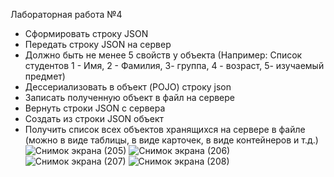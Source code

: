 Лабораторная работа №4
- Сформировать строку JSON
- Передать строку JSON на сервер
- Должно быть не менее 5 свойств у объекта (Например: Список студентов 1 - Имя, 2 - Фамилия,  3- группа, 4 - возраст,  5- изучаемый предмет)
- Дессериализовать в объект (POJO) строку json
- Записать полученную объект в файл на сервере
- Вернуть строки JSON с сервера
- Создать из строки JSON объект
- Получить список всех объектов хранящихся на сервере в файле (можно в виде таблицы, в виде карточек, в виде контейнеров и т.д.)
![Снимок экрана (205)](https://github.com/wolf22235/Laba4/assets/99040264/d123da0b-7f03-41e9-b1a0-ec74c208d8bc)
![Снимок экрана (206)](https://github.com/wolf22235/Laba4/assets/99040264/75188a9d-5ed6-441e-b254-7e3b46b9582d)
![Снимок экрана (207)](https://github.com/wolf22235/Laba4/assets/99040264/1d405875-43b4-4ca7-878a-c231b67fe431)
![Снимок экрана (208)](https://github.com/wolf22235/Laba4/assets/99040264/0cbd37ef-4b84-494c-b22f-930692cea92e)

